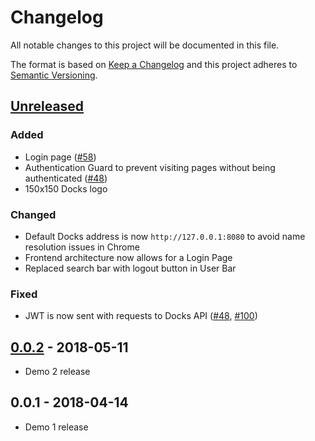 # Changelog
All notable changes to this project will be documented in this file.

The format is based on [Keep a Changelog](http://keepachangelog.com/en/1.0.0/)
and this project adheres to [Semantic Versioning](http://semver.org/spec/v2.0.0.html).

## [Unreleased]
### Added
- Login page ([#58])
- Authentication Guard to prevent visiting pages without being authenticated ([#48])
- 150x150 Docks logo

### Changed
- Default Docks address is now `http://127.0.0.1:8080` to avoid name resolution issues in Chrome
- Frontend architecture now allows for a Login Page
- Replaced search bar with logout button in User Bar

### Fixed
- JWT is now sent with requests to Docks API ([#48], [#100])

## [0.0.2] - 2018-05-11
- Demo 2 release

## 0.0.1 - 2018-04-14
- Demo 1 release

[Unreleased]: https://github.com/TripleParity/docks-ui/compare/0.0.2...HEAD
[0.0.2]: https://github.com/TripleParity/docks-ui/compare/0.0.1...0.0.2

[#100]: https://github.com/TripleParity/docks-ui/issues/100
[#58]: https://github.com/TripleParity/docks-ui/issues/58
[#48]: https://github.com/TripleParity/docks-ui/issues/48